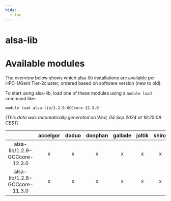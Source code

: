 ```yaml
---
hide:
  - toc
---
```


alsa-lib
========

# Available modules


The overview below shows which alsa-lib installations are available per HPC-UGent Tier-2cluster, ordered based on software version (new to old).

To start using alsa-lib, load one of these modules using a `module load` command like:

```shell
module load alsa-lib/1.2.9-GCCcore-12.3.0
```

*(This data was automatically generated on Wed, 04 Sep 2024 at 16:25:09 CEST)*  

| |accelgor|doduo|donphan|gallade|joltik|shinx|skitty|
| :---: | :---: | :---: | :---: | :---: | :---: | :---: | :---: |
|alsa-lib/1.2.9-GCCcore-12.3.0|x|x|x|x|x|x|x|
|alsa-lib/1.2.8-GCCcore-11.3.0|x|x|x|x|x|x|x|
